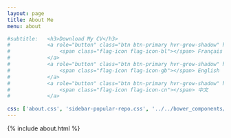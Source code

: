 ```yaml
---
layout: page
title: About Me
menu: about

#subtitle:   <h3>Download My CV</h3>
#            <a role="button" class="btn btn-primary hvr-grow-shadow" href="/assets/files/CV_Chuan_Dong_FR.pdf" target="_blanks">
#                <span class="flag-icon flag-icon-bl"></span> Français
#            </a>
#            <a role="button" class="btn btn-primary hvr-grow-shadow" href="/assets/files/CV_Chuan_Dong_FR.pdf" target="_blanks">
#                <span class="flag-icon flag-icon-gb"></span> English
#            </a>
#            <a role="button" class="btn btn-primary hvr-grow-shadow" href="/assets/files/CV_Chuan_Dong_FR.pdf" target="_blanks">
#                <span class="flag-icon flag-icon-cn"></span> 中文
#            </a>
                            
css: ['about.css', 'sidebar-popular-repo.css', '../../bower_components/flag-icon-css/css/flag-icon.min.css']
---
```


{% include about.html %}

